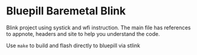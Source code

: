 # Bluepill Baremetal Blink

Blink project using systick and wfi instruction. 
The main file has references to appnote, headers and site to help you understand the code.


Use `make` to build and flash directly to bluepill via stlink

